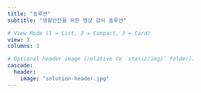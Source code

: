 ```yaml
---
title: "솔루션"
subtitle: "생활안전을 위한 영상 감시 솔루션"

# View Mode (1 = List, 2 = Compact, 3 = Card)
view: 3
columns: 3

# Optional header image (relative to `static/img/` folder).
cascade:
  header:
    image: "solution-header.jpg"
---
```

